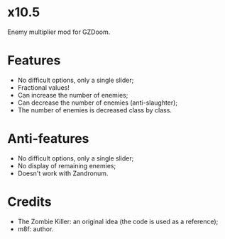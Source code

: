 # x10.5

Enemy multiplier mod for GZDoom.

# Features

- No difficult options, only a single slider;
- Fractional values!
- Can increase the number of enemies;
- Can decrease the number of enemies (anti-slaughter);
- The number of enemies is decreased class by class.

# Anti-features

- No difficult options, only a single slider;
- No display of remaining enemies;
- Doesn't work with Zandronum.

# Credits
- The Zombie Killer: an original idea (the code is used as a reference);
- m8f: author.
